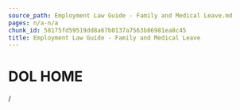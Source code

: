 ```yaml
---
source_path: Employment Law Guide - Family and Medical Leave.md
pages: n/a-n/a
chunk_id: 58175fd59519dd8a67b0137a7563b86981ea8c45
title: Employment Law Guide - Family and Medical Leave
---
```

# DOL HOME

/
